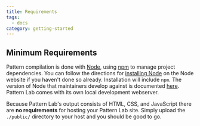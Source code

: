 ```yaml
---
title: Requirements
tags:
  - docs
category: getting-started
---
```


## Minimum Requirements

Pattern compilation is done with [Node](https://nodejs.org), using [npm](https://www.npmjs.com/) to manage project dependencies. You can follow the directions for [installing Node](https://nodejs.org/en/download/) on the Node website if you haven't done so already. Installation will include `npm`. The version of Node that maintainers develop against is documented [here](https://github.com/pattern-lab/patternlab-node/blob/dev/.nvmrc). Pattern Lab comes with its own local development webserver.

Because Pattern Lab's output consists of HTML, CSS, and JavaScript there are **no requirements** for hosting your Pattern Lab site. Simply upload the `./public/` directory to your host and you should be good to go.

